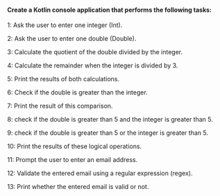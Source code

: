 #### Create a Kotlin console application that performs the following tasks:

1: Ask the user to enter one integer (Int).

2: Ask the user to enter one double (Double).

3: Calculate the quotient of the double divided by the integer.

4: Calculate the remainder when the integer is divided by 3.

5: Print the results of both calculations.

6: Check if the double is greater than the integer.

7: Print the result of this comparison.

8: check if the double is greater than 5 and the integer is greater than 5.

9: check if the double is greater than 5 or the integer is greater than 5.

10: Print the results of these logical operations.

11: Prompt the user to enter an email address.

12: Validate the entered email using a regular expression (regex).

13: Print whether the entered email is valid or not.
